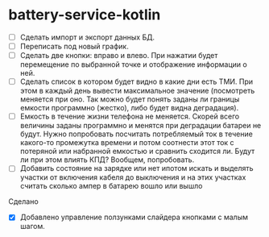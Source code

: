 # battery-service-kotlin

- [ ] Сделать импорт и экспорт данных БД.
- [ ] Переписать под новый график.
- [ ] Сделать две кнопки: вправо и влево. При нажатии будет перемещение по выбранной точке и отображение информации о ней.
- [ ] Сделать список в котором будет видно в какие дни есть ТМИ. При этом в каждый день вывести максимальное значение (посмотреть меняется при оно. Так можно будет понять заданы ли границы емкости программно (жестко), либо будет видна деградация).
- [ ] Емкость в течение жизни телефона не меняется. Скорей всего величины заданы программно и менятся при деградации батареи не будут. Нужно попробовать посчитать потребляемый ток в течение какого-то промежутка времени и потом соотнести этот ток с потеряной или набранной емкостью и сравнить сходится ли. Будут ли при этом влиять КПД? Вообщем, попробовать.
- [ ] Добавить состояние на зарядке или нет ипотом искать и выделять участки от включения кабеля до выключения и на этих участках считать сколько ампер в батарею вошло или вышло

Сделано
- [x] Добавлено управление ползунками слайдера кнопками с малым шагом.
